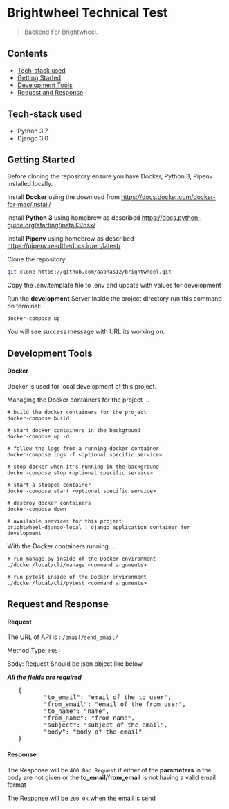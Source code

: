 # Brightwheel Technical Test
> Backend For Brightwheel.

## Contents
- [Tech-stack used](#tech-stack-used)
- [Getting Started](#getting-started)
- [Development Tools](#development-tools)
- [Request and Response](#request-and-response)


## Tech-stack used

- Python 3.7
- Django 3.0


## Getting Started

Before cloning the repository ensure you have Docker, Python 3, Pipenv installed locally.

Install **Docker** using the download from https://docs.docker.com/docker-for-mac/install/

Install **Python 3** using homebrew as described https://docs.python-guide.org/starting/install3/osx/

Install **Pipenv** using homebrew as described https://pipenv.readthedocs.io/en/latest/

Clone the repository
```sh
git clone https://github.com/aabhas12/brightwheel.git

```
Copy the .env.template file to .env and update with values for development

Run the **development** Server
Inside the project directory run this command on terminal:
```
docker-compose up
```
You will see success message with URL its working on.


## Development Tools

#### Docker

Docker is used for local development of this project.

Managing the Docker containers for the project ...

```
# build the docker containers for the project
docker-compose build

# start docker containers in the background
docker-compose up -d

# follow the logs from a running docker container
docker-compose logs -f <optional specific service>

# stop docker when it's running in the background
docker-compose stop <optional specific service>

# start a stopped container
docker-compose start <optional specific service>

# destroy docker containers
docker-compose down

# available services for this project
brightwheel-django-local : django application container for development
```

With the Docker containers running ...

```
# run manage.py inside of the Docker environment
./docker/local/cli/manage <command arguments>

# run pytest inside of the Docker environment
./docker/local/cli/pytest <command arguments>
```

## Request and Response

#### Request

The URL of API is : ```/email/send_email/```

Method Type: ``` POST ```

Body: Request Should be json object like below

***All the fields are required***
<pre>
   {
          "to_email": "email of the to user",
          "from_email": "email of the from user",
          "to_name": "name",
          "from_name": "from name",
          "subject": "subject of the email",
          "body": "body of the email"
   }
</pre>

#### Response

The Response will be ```400 Bad Request``` if either of the **parameters** in the body are not given or the **to_email/from_email** is not having a valid email format

The Response will be ```200 Ok``` when the email is send
